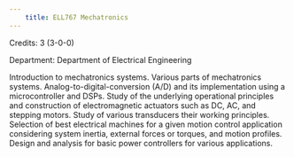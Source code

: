 ```yaml
---
    title: ELL767 Mechatronics
---
```

Credits: 3 (3-0-0)

Department: Department of Electrical Engineering

Introduction to mechatronics systems. Various parts of mechatronics systems. Analog-to-digital-conversion (A/D) and its implementation using a microcontroller and DSPs. Study of the underlying operational principles and construction of electromagnetic actuators such as DC, AC, and stepping motors. Study of various transducers their working principles. Selection of best electrical machines for a given motion control application considering system inertia, external forces or torques, and motion profiles. Design and analysis for basic power controllers for various applications.